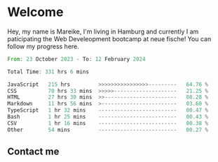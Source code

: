 # Welcome

Hey, my name is Mareike, I'm living in Hamburg and currently I am paticipating the Web Develeopment bootcamp at neue fische!
You can follow my progress here.

<!--START_SECTION:waka-->

```rust
From: 23 October 2023 - To: 12 February 2024

Total Time: 331 hrs 6 mins

JavaScript   215 hrs         >>>>>>>>>>>>>>>>---------   64.76 %
CSS          70 hrs 33 mins  >>>>>--------------------   21.25 %
HTML         27 hrs 30 mins  >>-----------------------   08.28 %
Markdown     11 hrs 56 mins  >------------------------   03.60 %
TypeScript   1 hr 32 mins    -------------------------   00.47 %
Bash         1 hr 25 mins    -------------------------   00.43 %
CSV          1 hr 16 mins    -------------------------   00.38 %
Other        54 mins         -------------------------   00.27 %
```

<!--END_SECTION:waka-->

## Contact me



